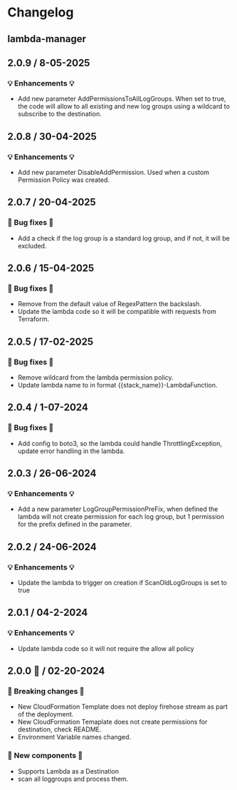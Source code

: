 # Changelog

## lambda-manager

## 2.0.9  / 8-05-2025
###  💡 Enhancements 💡
- Add new parameter AddPermissionsToAllLogGroups. When set to true, the code will allow to all existing and new log groups using a wildcard to subscribe to the destination.

## 2.0.8  / 30-04-2025
###  💡 Enhancements 💡
- Add new parameter DisableAddPermission. Used when a custom Permission Policy was created.

## 2.0.7  / 20-04-2025
### 🧰 Bug fixes 🧰
- Add a check if the log group is a standard log group, and if not, it will be excluded.

## 2.0.6  / 15-04-2025
### 🧰 Bug fixes 🧰
- Remove from the default value of RegexPattern the backslash.
- Update the lambda code so it will be compatible with requests from Terraform.

## 2.0.5  / 17-02-2025
### 🧰 Bug fixes 🧰
- Remove wildcard from the lambda permission policy.
- Update lambda name to in format {{stack_name}}-LambdaFunction.

## 2.0.4  / 1-07-2024
### 🧰 Bug fixes 🧰
- Add config to boto3, so the lambda could handle ThrottlingException, update error handling in the lambda.

## 2.0.3  / 26-06-2024
### 💡 Enhancements 💡
- Add a new parameter LogGroupPermissionPreFix, when defined the lambda will not create permission for each log group, but 1 permission for the prefix defined in the parameter.

## 2.0.2  / 24-06-2024
### 💡 Enhancements 💡
- Update the lambda to trigger on creation if ScanOldLogGroups is set to true

## 2.0.1  / 04-2-2024
### 💡 Enhancements 💡
- Update lambda code so it will not require the allow all policy

## 2.0.0 🎉 / 02-20-2024
### 🛑 Breaking changes 🛑
- New CloudFormation Template does not deploy firehose stream as part of the deployment.
- New CloudFormation Temaplate does not create permissions for destination, check README.
- Environment Variable names changed.

### 🚀 New components 🚀
- Supports Lambda as a Destination
- scan all loggroups and process them.

<!-- To add a new entry write: -->
<!-- ### version / full date -->
<!-- * [Update/Bug fix] message that describes the changes that you apply -->